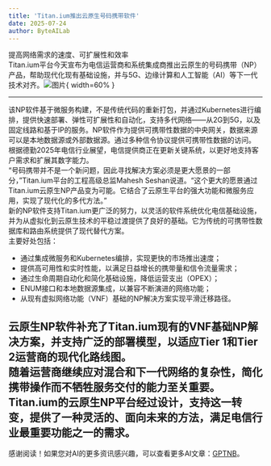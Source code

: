 ```yaml
---
title: 'Titan.ium推出云原生号码携带软件'
date: 2025-07-24
author: ByteAILab
---
```


提高网络需求的速度、可扩展性和效率  
Titan.ium平台今天宣布为电信运营商和系统集成商推出云原生的号码携带（NP）产品，帮助现代化现有基础设施，并与5G、边缘计算和人工智能（AI）等下一代技术对齐。![图片](https://ai-techpark.com/wp-content/uploads/Titan.jpg){ width=60% }

---
  
该NP软件基于微服务构建，不是传统代码的重新打包，并通过Kubernetes进行编排，提供快速部署、弹性可扩展性和自动化，支持多代网络——从2G到5G，以及固定线路和基于IP的服务。NP软件作为提供可携带性数据的中央网关，数据来源可以是本地数据源或外部数据源。通过多种信令协议提供可携带性数据的访问。  
根据德勤2025年电信行业展望，电信提供商正在更新关键系统，以更好地支持客户需求和扩展其数字能力。  
“号码携带并不是一个新问题，因此寻找解决方案必须是更大愿景的一部分，”Titan.ium平台的工程高级总监Mahesh Seshan说道。“这个更大的愿景通过Titan.ium云原生NP产品变为可能。它结合了云原生平台的强大功能和微服务应用，实现了现代化的多代方法。”  
新的NP软件支持Titan.ium更广泛的努力，以灵活的软件系统优化电信基础设施，并为从虚拟化到云原生技术的平稳过渡提供了良好的基础。它为传统的可携带性数据库和路由系统提供了现代替代方案。  
主要好处包括：

- 通过集成微服务和Kubernetes编排，实现更快的市场推出速度；
- 提供高可用性和实时性能，以满足日益增长的携带量和信令流量需求；
- 通过生命周期自动化和简化基础设施，降低运营支出（OPEX）；
- ENUM接口和本地数据源集成，以兼容不断演进的网络功能；
- 从现有虚拟网络功能（VNF）基础的NP解决方案实现平滑迁移路径。

云原生NP软件补充了Titan.ium现有的VNF基础NP解决方案，并支持广泛的部署模型，以适应Tier 1和Tier 2运营商的现代化路线图。  
随着运营商继续应对混合和下一代网络的复杂性，简化携带操作而不牺牲服务交付的能力至关重要。Titan.ium的云原生NP平台经过设计，支持这一转变，提供了一种灵活的、面向未来的方法，满足电信行业最重要功能之一的需求。
---
感谢阅读！如果您对AI的更多资讯感兴趣，可以查看更多AI文章：[GPTNB](https://gptnb.com)。